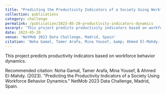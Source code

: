 ```yaml
---
title: "Predicting the Productivity Indicators of a Society Using Workforce Behavior Dynamics"
collection: publications
category: challenge
permalink: /publication/2023-05-20-productivity-indicators-dynamics
excerpt: 'This project predicts productivity indicators based on workforce behavior dynamics.'
date: 2023-05-20
venue: 'NetMob 2023 Data Challenge, Madrid, Spain'
citation: 'Noha Gamal, Tamer Arafa, Mina Yousef, &amp; Ahmed El-Mahdy. (2023). &quot;Predicting the Productivity Indicators of a Society Using Workforce Behavior Dynamics.&quot; NetMob 2023 Data Challenge, Madrid, Spain.'
---
```

This project predicts productivity indicators based on workforce behavior dynamics.

Recommended citation: Noha Gamal, Tamer Arafa, Mina Yousef, & Ahmed El-Mahdy. (2023). "Predicting the Productivity Indicators of a Society Using Workforce Behavior Dynamics." NetMob 2023 Data Challenge, Madrid, Spain.